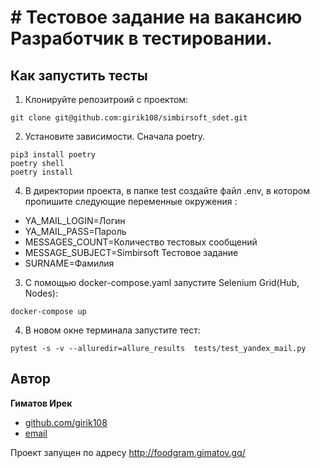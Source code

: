 # # Тестовое задание на вакансию Разработчик в тестировании.

## Как запустить тесты
1) Клонируйте репозитроий с проектом:
```
git clone git@github.com:girik108/simbirsoft_sdet.git

```
2) Установите зависимости. Сначала poetry.
```
pip3 install poetry
poetry shell
poetry install

```
4) В директории проекта, в папке test создайте файл .env, в котором пропишите следующие переменные окружения :
 - YA_MAIL_LOGIN=Логин 
 - YA_MAIL_PASS=Пароль
 - MESSAGES_COUNT=Количество тестовых сообщений
 - MESSAGE_SUBJECT=Simbirsoft Тестовое задание
 - SURNAME=Фамилия
 
3) С помощью docker-compose.yaml запустите Selenium Grid(Hub, Nodes):
```
docker-compose up
```
4)  В новом окне терминала запустите тест:
```
pytest -s -v --alluredir=allure_results  tests/test_yandex_mail.py
```

## Автор

**Гиматов Ирек**

* [github.com/girik108](https://github.com/girik108)
* [email](mailto:gimatovig@yandex.ru)

Проект запущен по адресу http://foodgram.gimatov.gq/
